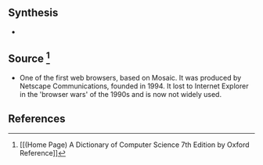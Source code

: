 ## Synthesis
- 
## Source [^1]
- One of the first web browsers, based on Mosaic. It was produced by Netscape Communications, founded in 1994. It lost to Internet Explorer in the 'browser wars' of the 1990s and is now not widely used.
## References

[^1]: [[(Home Page) A Dictionary of Computer Science 7th Edition by Oxford Reference]]